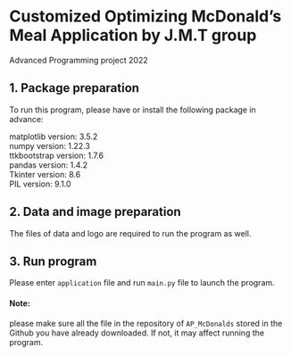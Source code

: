 # Customized Optimizing McDonald’s Meal Application by J.M.T group
Advanced Programming project 2022

## 1. Package preparation 
To run this program, please have or install the following package in advance:   

matplotlib version: 3.5.2   
numpy version: 1.22.3   
ttkbootstrap version: 1.7.6   
pandas version: 1.4.2   
Tkinter version: 8.6   
PIL version: 9.1.0  

## 2. Data and image preparation

The files of data and logo are required to run the program as well.

## 3. Run program

Please enter `application` file and run `main.py` file to launch the program.   

#### Note:
please make sure all the file in the repository of `AP_McDonalds` stored in the Github you have already downloaded. If not, it may affect running the program.  
